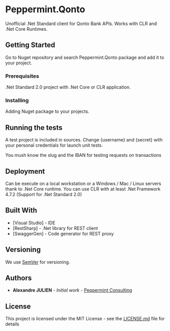 # Peppermint.Qonto

Unofficial .Net Standard client for Qonto Bank APIs.
Works with CLR and .Net Core Runtimes.

## Getting Started

Go to Nuget repository and search Peppermint.Qonto package and add it to your project.

### Prerequisites

.Net Standard 2.0 project with .Net Core or CLR application.

### Installing

Adding Nuget package to your projects.

## Running the tests

A test project is included in sources.
Change {username} and {secret} with your personal credentials for launch unit tests.

You mush know the slug and the IBAN for testing requests on transactions

## Deployment

Can be execute on a local workstation or a Windows / Mac / Linux servers thank to .Net Core runtime.
You can use CLR with at least .Net Framework 4.7.2 (Support for .Net Standard 2.0)

## Built With

* [Visual Studio] - IDE
* [RestSharp] - .Net library for REST client
* [SwaggerGen] - Code generator for REST proxy

## Versioning

We use [SemVer](http://semver.org/) for versioning.

## Authors

* **Alexandre JULIEN** - *Initial work* - [Peppermint Consulting](https://github.com/alexandrejulien)

## License

This project is licensed under the MIT License - see the [LICENSE.md](LICENSE.md) file for details

